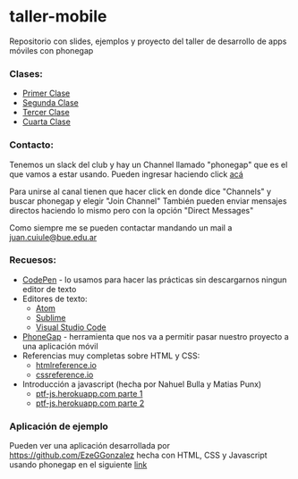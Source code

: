 # taller-mobile
Repositorio con slides, ejemplos y proyecto del taller de desarrollo de apps móviles con phonegap

### Clases:
- [Primer Clase](https://ptf-houssay.github.io/taller-mobile/clase-1/)
- [Segunda Clase](https://ptf-houssay.github.io/taller-mobile/clase-2/)
- [Tercer Clase](https://ptf-houssay.github.io/taller-mobile/clase-3/)
- [Cuarta Clase](https://ptf-houssay.github.io/taller-mobile/clase-4/)

### Contacto:

Tenemos un slack del club y hay un Channel llamado "phonegap" que es el que vamos a estar usando.
Pueden ingresar haciendo click [acá](http://bit.ly/slack-ptf-houssay)

Para unirse al canal tienen que hacer click en donde dice "Channels" y buscar phonegap y elegir "Join Channel"
También pueden enviar mensajes directos haciendo lo mismo pero con la opción "Direct Messages"

Como siempre me se pueden contactar mandando un mail a juan.cuiule@bue.edu.ar

### Recuesos:

- [CodePen](https://codepen.io/) - lo usamos para hacer las prácticas sin descargarnos ningun editor de texto
- Editores de texto:
  - [Atom](https://atom.io/)
  - [Sublime](https://www.sublimetext.com/)
  - [Visual Studio Code](https://code.visualstudio.com/)
- [PhoneGap](https://phonegap.com/) - herramienta que nos va a permitir pasar nuestro proyecto a una aplicación móvil
- Referencias muy completas sobre HTML y CSS:
  - [htmlreference.io](http://htmlreference.io)
  - [cssreference.io](http://cssreference.io)
- Introducción a javascript (hecha por Nahuel Bulla y Matias Punx)
  - [ptf-js.herokuapp.com parte 1](https://ptf-js.herokuapp.com/)
  - [ptf-js.herokuapp.com parte 2](https://ptf-js.herokuapp.com/2)

### Aplicación de ejemplo

Pueden ver una aplicación desarrollada por https://github.com/EzeGGonzalez hecha con HTML, CSS y Javascript usando phonegap en el siguiente [link](https://github.com/ptf-houssay/ptf-phonegap-diary)